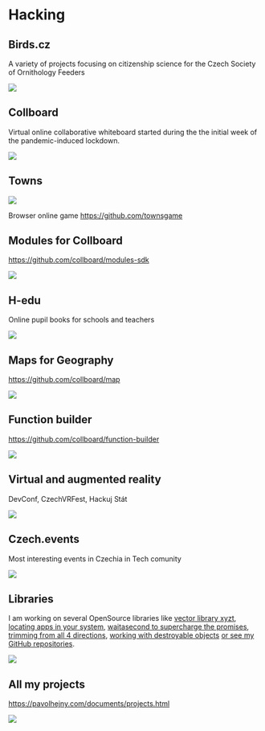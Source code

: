 # Hacking

<!-- TODO: !!! Maybe rename to projects.md -->
<!-- Note: In this file there are all URLs which will be converted into the hacking cases components -->

## Birds.cz

<!-- [🛰] `Maps` -->

A variety of projects focusing on citizenship science for the Czech Society of
Ornithology
Feeders

![](/public/projects/placeholder.png)

## Collboard

<!-- [🛰] `Real time app` -->

Virtual online collaborative whiteboard started during the the initial week of the
pandemic-induced lockdown.

![](/public/projects/whiteboard.png)

## Towns

<!-- [🛰] `WebGL` -->

![](/public/projects/towns.jpg)

Browser online game
https://github.com/townsgame

## Modules for Collboard

https://github.com/collboard/modules-sdk

![](/public/projects/geometry-on-board.png)

## H-edu

Online pupil books for schools and teachers

![](/public/projects/whiteboard-with-tiles.png)

## Maps for Geography

https://github.com/collboard/map

![](/public/projects/geography-in-collboard.png)

## Function builder

https://github.com/collboard/function-builder

![](/public/projects/functions-graphing-in-collboard.png)

## Virtual and augmented reality

DevConf, CzechVRFest, Hackuj Stát

![](/public/projects/drawing-in-vr.png)

<!--
![](/public/projects/webvr.jpg)
-->

## Czech.events

Most interesting events in Czechia in Tech comunity

![](/public/projects/placeholder.png)

## Libraries

I am working on several OpenSource libraries like
[vector library xyzt](https://github.com/hejny/xyzt),
[locating apps in your system](https://github.com/hejny/locate-app),
[waitasecond to supercharge the promises](https://github.com/hejny/waitasecond),
[trimming from all 4 directions](https://github.com/hejny/spacetrim),
[working with destroyable objects](https://github.com/hejny/destroyable)
[or see my GitHub repositories](https://github.com/hejny?tab=repositories).

![](/public/projects/xyzt.png)

## All my projects

https://pavolhejny.com/documents/projects.html

![](/public/projects/all-projects.png)

<!--
TODO:
## All my talks

![](/public/projects/placeholder.png)

-->

<!--
TODO: Maybe add SigmaStamp project/hacking

-->
